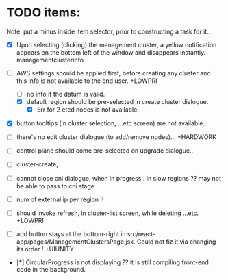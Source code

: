 # TODO items:
Note: put a minus inside item selector, prior to constructing a task for it..

- [x] Upon selecting (clicking) the management cluster, a yellow notification appears on the bottom left of the window and disappears instantly.
    managementclusterinfo
- [ ] AWS settings should be applied first, before creating any cluster and this info is not available to the end user.
    +LOWPRI
  - [ ] no info if the datum is valid.
  - [x] default region should be pre-selected in create cluster dialogue.
    - [x] Err for 2 etcd nodes is not available.
- [x] button tooltips (in cluster selection, ...etc screen) are not available..
- [ ] there's no edit cluster dialogue (to add/remove nodes)...
    +HARDWORK
- [ ] control plane should come pre-selected on upgrade dialogue..
- [ ] cluster-create,  
- [ ] cannot close cni dialogue, when in progress..
        in slow regions ?? may not be able to pass to cni stage
- [ ] num of external ip per region !!
- [ ] should invoke refresh, in cluster-list screen, while deleting ...etc.
    +LOWPRI


- [ ] add button stays at the bottom-right in src/react-app/pages/ManagementClustersPage.jsx. Could not fiz it via changing its order !
    +UIUNITY
- [*] CircularProgress is not displaying ??
       it is still compiling front-end code in the background.